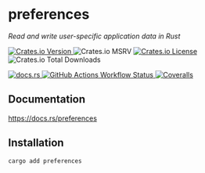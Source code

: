 # preferences
_Read and write user-specific application data in Rust_

[
  ![Crates.io Version](https://img.shields.io/crates/v/preferences)
](https://crates.io/crates/preferences)
![Crates.io MSRV](https://img.shields.io/crates/msrv/preferences)
[
  ![Crates.io License](https://img.shields.io/crates/l/preferences)
](https://github.com/andybarron/preferences-rs/blob/main/LICENSE.txt)
![Crates.io Total Downloads](https://img.shields.io/crates/d/preferences)

[
  ![docs.rs](https://img.shields.io/docsrs/preferences)
](https://docs.rs/preferences)
[
  ![GitHub Actions Workflow Status](https://img.shields.io/github/actions/workflow/status/andybarron/preferences-rs/ci.yaml)
](https://github.com/andybarron/preferences-rs/actions/workflows/ci.yaml)
[
  ![Coveralls](https://img.shields.io/coverallsCoverage/github/andybarron/preferences-rs)
](https://coveralls.io/github/andybarron/preferences-rs)

## Documentation
https://docs.rs/preferences

## Installation
```sh
cargo add preferences
```
